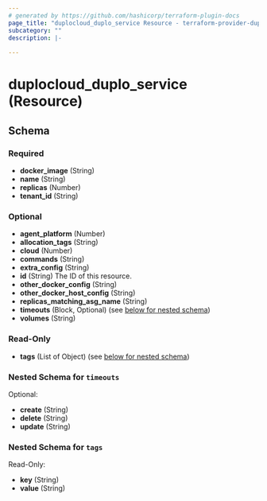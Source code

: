 ```yaml
---
# generated by https://github.com/hashicorp/terraform-plugin-docs
page_title: "duplocloud_duplo_service Resource - terraform-provider-duplocloud"
subcategory: ""
description: |-
  
---
```


# duplocloud_duplo_service (Resource)





<!-- schema generated by tfplugindocs -->
## Schema

### Required

- **docker_image** (String)
- **name** (String)
- **replicas** (Number)
- **tenant_id** (String)

### Optional

- **agent_platform** (Number)
- **allocation_tags** (String)
- **cloud** (Number)
- **commands** (String)
- **extra_config** (String)
- **id** (String) The ID of this resource.
- **other_docker_config** (String)
- **other_docker_host_config** (String)
- **replicas_matching_asg_name** (String)
- **timeouts** (Block, Optional) (see [below for nested schema](#nestedblock--timeouts))
- **volumes** (String)

### Read-Only

- **tags** (List of Object) (see [below for nested schema](#nestedatt--tags))

<a id="nestedblock--timeouts"></a>
### Nested Schema for `timeouts`

Optional:

- **create** (String)
- **delete** (String)
- **update** (String)


<a id="nestedatt--tags"></a>
### Nested Schema for `tags`

Read-Only:

- **key** (String)
- **value** (String)


